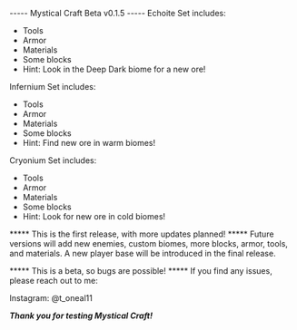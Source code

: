 ----- Mystical Craft Beta v0.1.5 -----
Echoite Set includes:
  - Tools
  - Armor
  - Materials
  - Some blocks
  - Hint: Look in the Deep Dark biome for a new ore!

Infernium Set includes:
  - Tools
  - Armor
  - Materials
  - Some blocks
  - Hint: Find new ore in warm biomes!

Cryonium Set includes:
  - Tools
  - Armor
  - Materials
  - Some blocks
  - Hint: Look for new ore in cold biomes!

***** This is the first release, with more updates planned! *****
Future versions will add new enemies, custom biomes, more blocks, armor, tools, and materials.
A new player base will be introduced in the final release.

***** This is a beta, so bugs are possible! *****
If you find any issues, please reach out to me:

Instagram: @t_oneal11  

*****Thank you for testing Mystical Craft!*****
